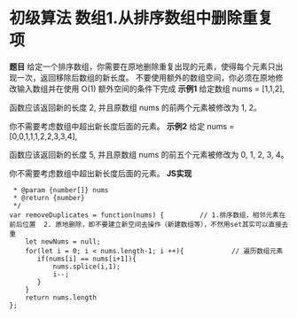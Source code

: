# 初级算法 数组1.从排序数组中删除重复项
 **题目**
  给定一个排序数组，你需要在原地删除重复出现的元素，使得每个元素只出现一次，返回移除后数组的新长度。
  不要使用额外的数组空间，你必须在原地修改输入数组并在使用 O(1) 额外空间的条件下完成
 **示例1**
 给定数组 nums = [1,1,2], 
 
 函数应该返回新的长度 2, 并且原数组 nums 的前两个元素被修改为 1, 2。 
 
 你不需要考虑数组中超出新长度后面的元素。
 **示例2**
 给定 nums = [0,0,1,1,1,2,2,3,3,4],
 
 函数应该返回新的长度 5, 并且原数组 nums 的前五个元素被修改为 0, 1, 2, 3, 4。
 
 你不需要考虑数组中超出新长度后面的元素。
**JS实现**
```/**
 * @param {number[]} nums
 * @return {number}
 */
var removeDuplicates = function(nums) {         // 1.排序数组，相邻元素在前后位置  2. 原地删除，即不要建立新空间去操作（新建数组等），不然用set其实可以直接去重
    let newNums = null;
    for(let i = 0; i < nums.length-1; i ++){            // 遍历数组元素
       if(nums[i] == nums[i+1]){  
           nums.splice(i,1);
           i--;
       }
    }
    return nums.length
};
```